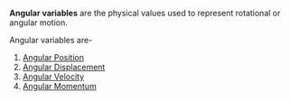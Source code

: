 **Angular variables** are the physical values used to represent rotational or angular motion.

Angular variables are-
1. [Angular Position](Jee/Physics/Circular%20Motion/Angular%20Variable/Angular%20Position.md) 
2. [Angular Displacement](Jee/Physics/Circular%20Motion/Angular%20Variable/Angular%20Displacement.md) 
3. [Angular Velocity](Jee/Physics/Circular%20Motion/Angular%20Variable/Angular%20Velocity.md) 
4. [Angular Momentum](../../Rotation/Angular%20Momentum.md)